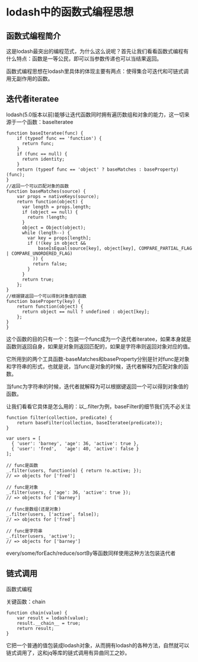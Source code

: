 # lodash中的函数式编程思想

## 函数式编程简介
这是lodash最突出的编程范式，为什么这么说呢？首先让我们看看函数式编程有什么特点：函数是一等公民，即可以当参数传递也可以当结果返回。

函数式编程思想在lodash里具体的体现主要有两点：使得集合可迭代和可链式调用无副作用的函数。

## 迭代者iteratee
lodash(5.0版本以前)能够让迭代函数同时拥有遍历数组和对象的能力，这一切来源于一个函数：baseIteratee	
```
function baseIteratee(func) {
	if (typeof func == 'function') {
	  return func;
	}
	if (func == null) {
	  return identity;
	}
	return (typeof func == 'object' ? baseMatches : baseProperty)(func);
}
//返回一个可以匹配对象的函数
function baseMatches(source) {
    var props = nativeKeys(source);
    return function(object) {
      var length = props.length;
      if (object == null) {
        return !length;
      }
      object = Object(object);
      while (length--) {
        var key = props[length];
        if (!(key in object &&
            baseIsEqual(source[key], object[key], COMPARE_PARTIAL_FLAG | COMPARE_UNORDERED_FLAG)
          )) {
          return false;
        }
      }
      return true;
    };
}
//根据键返回一个可以得到对象值的函数
function baseProperty(key) {
	return function(object) {
	  return object == null ? undefined : object[key];
	};
}
}
```
这个函数的目的只有一个：包装一个func成为一个迭代者iteratee，如果本身就是函数则返回自身，如果是对象则返回匹配的，如果是字符串则返回对象对应的值。

它所用到的两个工具函数-baseMatches和baseProperty分别是针对func是对象和字符串的形式，也就是说，当func是对象的时候，迭代者解释为匹配对象的函数。

当func为字符串的时候，迭代者就解释为可以根据键返回一个可以得到对象值的函数。

让我们看看它具体是怎么用的：以\_.filter为例，baseFilter的细节我们先不必关注
```
function filter(collection, predicate) {
	return baseFilter(collection, baseIteratee(predicate));
}

var users = [
  { 'user': 'barney', 'age': 36, 'active': true },
  { 'user': 'fred',   'age': 40, 'active': false }
];

// func是函数
_.filter(users, function(o) { return !o.active; });
// => objects for ['fred']

// func是对象
_.filter(users, { 'age': 36, 'active': true });
// => objects for ['barney']

// func是数组(还是对象)
_.filter(users, ['active', false]);
// => objects for ['fred']

// func是字符串
_.filter(users, 'active');
// => objects for ['barney']
```

every/some/forEach/reduce/sortBy等函数同样使用这种方法包装迭代者

## 链式调用
函数式编程

关键函数：chain
```
function chain(value) {
	var result = lodash(value);
	result.__chain__ = true;
	return result;
}
```
它把一个普通的值包装成lodash对象，从而拥有lodash的各种方法，自然就可以链式调用了，这和jq等库的链式调用有异曲同工之妙。